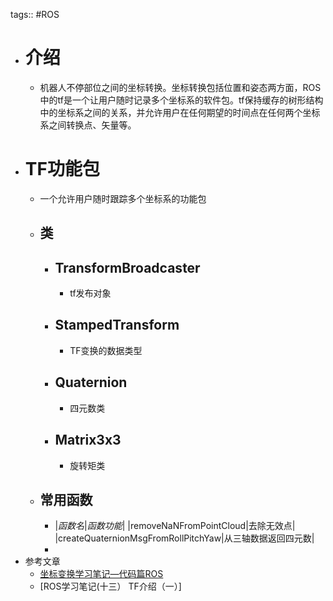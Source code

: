 tags:: #ROS

- # 介绍
	- 机器人不停部位之间的坐标转换。坐标转换包括位置和姿态两方面，ROS中的tf是一个让用户随时记录多个坐标系的软件包。tf保持缓存的树形结构中的坐标系之间的关系，并允许用户在任何期望的时间点在任何两个坐标系之间转换点、矢量等。
- # TF功能包
	- 一个允许用户随时跟踪多个坐标系的功能包
	- ## 类
		- ## TransformBroadcaster
			- tf发布对象
		- ## StampedTransform
			- TF变换的数据类型
		- ## Quaternion
			- 四元数类
		- ## Matrix3x3
			- 旋转矩类
	- ## 常用函数
		- |*函数名*|*函数功能*|
		  |removeNaNFromPointCloud|去除无效点|
		  |createQuaternionMsgFromRollPitchYaw|从三轴数据返回四元数|
		-
- 参考文章
	- [坐标变换学习笔记—代码篇ROS](https://blog.csdn.net/sunqin_csdn/article/details/108045463#t4)
	- [ROS学习笔记(十三） TF介绍（一）]